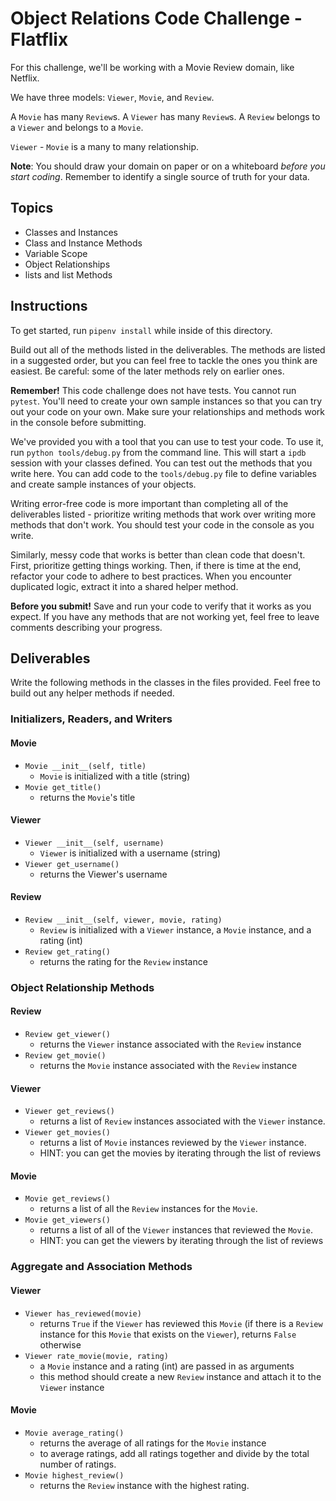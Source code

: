 # Object Relations Code Challenge - Flatflix

For this challenge, we'll be working with a Movie Review domain, like Netflix.

We have three models: `Viewer`, `Movie`, and `Review`.

A `Movie` has many `Review`s. A `Viewer` has many `Review`s. A `Review` belongs to a `Viewer` and belongs to a `Movie`.

`Viewer` - `Movie` is a many to many relationship.

**Note**: You should draw your domain on paper or on a whiteboard _before you start coding_. Remember to identify a single source of truth for your data.

## Topics

- Classes and Instances
- Class and Instance Methods
- Variable Scope
- Object Relationships
- lists and list Methods

## Instructions

To get started, run `pipenv install` while inside of this directory.

Build out all of the methods listed in the deliverables. The methods are listed in a suggested order, but you can feel free to tackle the ones you think are easiest. Be careful: some of the later methods rely on earlier ones.

**Remember!** This code challenge does not have tests. You cannot run `pytest`. You'll need to create your own sample instances so that you can try out your code on your own. Make sure your relationships and methods work in the console before submitting.

We've provided you with a tool that you can use to test your code. To use it, run `python tools/debug.py` from the command line. This will start a `ipdb` session with your classes defined. You can test out the methods that you write here. You can add code to the `tools/debug.py` file to define variables and create sample instances of your objects.

Writing error-free code is more important than completing all of the deliverables listed - prioritize writing methods that work over writing more methods that don't work. You should test your code in the console as you write.

Similarly, messy code that works is better than clean code that doesn't. First, prioritize getting things working. Then, if there is time at the end, refactor your code to adhere to best practices. When you encounter duplicated logic, extract it into a shared helper method.

**Before you submit!** Save and run your code to verify that it works as you expect. If you have any methods that are not working yet, feel free to leave comments describing your progress.

## Deliverables

Write the following methods in the classes in the files provided. Feel free to build out any helper methods if needed.

### Initializers, Readers, and Writers

#### Movie

- `Movie __init__(self, title)`
  - `Movie` is initialized with a title (string)
- `Movie get_title()`
  - returns the `Movie`'s title 

#### Viewer

- `Viewer __init__(self, username)`
  - `Viewer` is initialized with a username (string)
- `Viewer get_username()`
  - returns the Viewer's username

#### Review

- `Review __init__(self, viewer, movie, rating)`
  - `Review` is initialized with a `Viewer` instance, a `Movie` instance, and a rating (int)
- `Review get_rating()`
  - returns the rating for the `Review` instance

### Object Relationship Methods

#### Review

- `Review get_viewer()`
  - returns the `Viewer` instance associated with the `Review` instance
- `Review get_movie()`
  - returns the `Movie` instance associated with the `Review` instance

#### Viewer

- `Viewer get_reviews()`
  - returns a list of `Review` instances associated with the `Viewer` instance.
- `Viewer get_movies()`
  - returns a list of `Movie` instances reviewed by the `Viewer` instance.
  - HINT: you can get the movies by iterating through the list of reviews

#### Movie

- `Movie get_reviews()`
  - returns a list of all the `Review` instances for the `Movie`.
- `Movie get_viewers()`
  - returns a list of all of the `Viewer` instances that reviewed the `Movie`.
  - HINT: you can get the viewers by iterating through the list of reviews

### Aggregate and Association Methods

#### Viewer

- `Viewer has_reviewed(movie)`
  - returns `True` if the `Viewer` has reviewed this `Movie` (if there is a `Review` instance for this `Movie` that exists on the `Viewer`), returns `False` otherwise
- `Viewer rate_movie(movie, rating)`
  - a `Movie` instance and a rating (int) are passed in as arguments
  - this method should create a new `Review` instance and attach it to the `Viewer` instance

#### Movie

- `Movie average_rating()`
  - returns the average of all ratings for the `Movie` instance
  - to average ratings, add all ratings together and divide by the total number of ratings.
- `Movie highest_review()` 
  - returns the `Review` instance with the highest rating.
